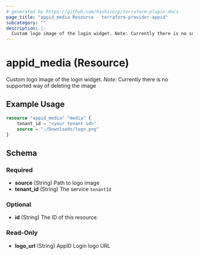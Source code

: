 ```yaml
---
# generated by https://github.com/hashicorp/terraform-plugin-docs
page_title: "appid_media Resource - terraform-provider-appid"
subcategory: ""
description: |-
  Custom logo image of the login widget. Note: Currently there is no supported way of deleting the image
---
```


# appid_media (Resource)

Custom logo image of the login widget. *Note:* Currently there is no supported way of deleting the image

## Example Usage

```terraform
resource "appid_media" "media" {
    tenant_id = "<your tenant id>"
    source = "~/Downloads/logo.png"
}
```

<!-- schema generated by tfplugindocs -->
## Schema

### Required

- **source** (String) Path to logo image
- **tenant_id** (String) The service `tenantId`

### Optional

- **id** (String) The ID of this resource.

### Read-Only

- **logo_url** (String) AppID Login logo URL


